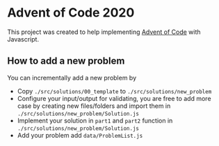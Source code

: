 # Advent of Code 2020

This project was created to help implementing [Advent of Code](https://adventofcode.com/) with Javascript.

## How to add a new problem

You can incrementally add a new problem by

- Copy `./src/solutions/00_template` to `./src/solutions/new_problem`
- Configure your input/output for validating, you are free to add more case by creating new files/folders and import them in `./src/solutions/new_problem/Solution.js`
- Implement your solution in `part1` and `part2` function in `./src/solutions/new_problem/Solution.js`
- Add your problem add `data/ProblemList.js` 
